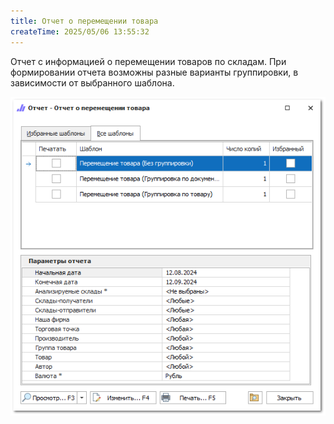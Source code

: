 ```yaml
---
title: Отчет о перемещении товара
createTime: 2025/05/06 13:55:32
---
```

Отчет с информацией о перемещении товаров по складам. При формировании отчета возможны разные варианты группировки, в зависимости от выбранного шаблона.

![](../../../assets/specification/image099.png)



